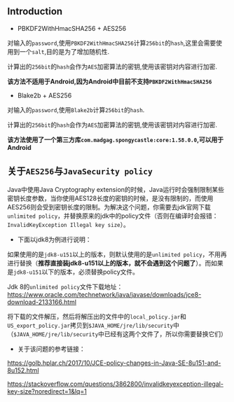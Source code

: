 ## Introduction

* PBKDF2WithHmacSHA256 + AES256

对输入的`password`,使用`PBKDF2WithHmacSHA256`计算`256bit`的`hash`,这里会需要使用到一个`salt`,目的是为了增加随机性.

计算出的`256bit`的`hash`会作为`AES`加密算法的密钥,使用该密钥对内容进行加密.

**该方法不适用于Android,因为Android中目前不支持`PBKDF2WithHmacSHA256`**

* Blake2b + AES256

对输入的`password`,使用`Blake2b`计算`256bit`的`hash`.

计算出的`256bit`的`hash`会作为`AES`加密算法的密钥,使用该密钥对内容进行加密.

**该方法使用了一个第三方库`com.madgag.spongycastle:core:1.58.0.0`,可以用于Android**


## 关于`AES256`与`JavaSecurity policy`

Java中使用Java Cryptography extension的时候，Java运行时会强制限制某些密钥长度参数，当你使用AES128长度的密钥的时候，是没有限制的，而使用AES256则会受到密钥长度的限制。为解决这个问题，你需要去jdk官网下载`unlimited policy`，并替换原来的jdk中的policy文件（否则在编译时会报错：`InvalidKeyException Illegal key size`）。

* 下面以jdk8为例进行说明：

如果使用的是`jdk8-u151`以上的版本，则默认使用的是`unlimited policy`，不用再进行替换（**推荐直接装jdk8-u151以上的版本，就不会遇到这个问题了**）。而如果是`jdk8-u151`以下的版本，必须替换policy文件。

Jdk 8的`unlimited policy`文件下载地址：https://www.oracle.com/technetwork/java/javase/downloads/jce8-download-2133166.html

将下载的文件解压，然后将解压出的文件中的`local_policy.jar`和`US_export_policy.jar`拷贝到`$JAVA_HOME/jre/lib/security`中（`$JAVA_HOME/jre/lib/security`中已经有这两个文件了，所以你需要替换它们）

* 关于该问题的参考链接：

https://golb.hplar.ch/2017/10/JCE-policy-changes-in-Java-SE-8u151-and-8u152.html

https://stackoverflow.com/questions/3862800/invalidkeyexception-illegal-key-size?noredirect=1&lq=1